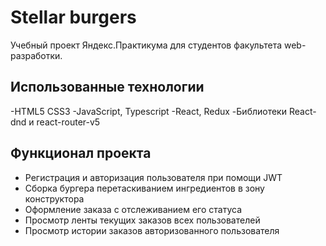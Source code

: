 # Stellar burgers

Учебный проект Яндекс.Практикума для студентов факультета web-разработки.

## Использованные технологии

-HTML5 CSS3
-JavaScript, Typescript
-React, Redux
-Библиотеки React-dnd и react-router-v5

## Функционал проекта

- Регистрация и авторизация пользователя при помощи JWT
- Сборка бургера перетаскиванием ингредиентов в зону конструктора
- Оформление заказа с отслеживанием его статуса
- Просмотр ленты текущих заказов всех пользователей
- Просмотр истории заказов авторизованного пользователя
